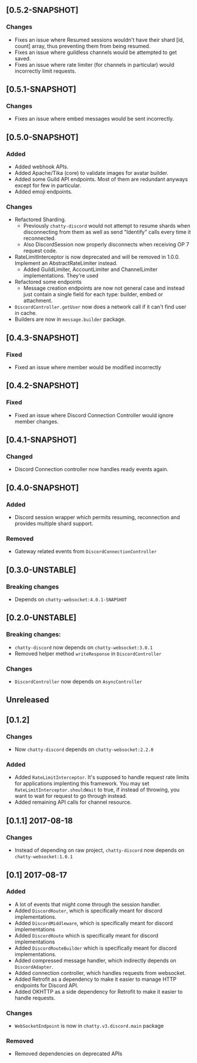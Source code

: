 ## [0.5.2-SNAPSHOT]

### Changes

- Fixes an issue where Resumed sessions wouldn't have their shard [id, count] array, thus preventing them from being resumed.
- Fixes an issue where guildless channels would be attempted to get saved.
- Fixes an issue where rate limiter (for channels in particular) would incorrectly limit requests.

## [0.5.1-SNAPSHOT]

### Changes

- Fixes an issue where embed messages would be sent incorrectly.

## [0.5.0-SNAPSHOT]

### Added

- Added webhook APIs.
- Added Apache/Tika (core) to validate images for avatar builder.
- Added some Guild API endpoints. Most of them are redundant anyways except for few in particular.
- Added emoji endpoints.

### Changes

- Refactored Sharding.
  - Previously `chatty-discord` would not attempt to resume shards when disconnecting from them as well as send "Identify"
calls every time it reconnected.
  - Also DiscordSession now properly disconnects when receiving OP 7 request code.
- RateLimitInterceptor is now deprecated and will be removed in 1.0.0. Implement an AbstractRateLimiter instead.
    - Added GuildLimiter, AccountLimiter and ChannelLimiter implementations. They're used  
- Refactored some endpoints
    - Message creation endpoints are now not general case and instead just contain 
    a single field for each type: builder, embed or attachment.
- `DiscordController.getUser` now does a network call if it can't find user in cache.
- Builders are now in `message.builder` package. 

## [0.4.3-SNAPSHOT]

### Fixed

- Fixed an issue where member would be modified incorrectly

## [0.4.2-SNAPSHOT]

### Fixed

- Fixed an issue where Discord Connection Controller would ignore member changes.

## [0.4.1-SNAPSHOT]

### Changed

- Discord Connection controller now handles ready events again.

## [0.4.0-SNAPSHOT]

### Added

- Discord session wrapper which permits resuming, reconnection
and provides multiple shard support.

### Removed

- Gateway related events from `DiscordConnectionController`

## [0.3.0-UNSTABLE]

### Breaking changes

- Depends on `chatty-websocket:4.0.1-SNAPSHOT`

## [0.2.0-UNSTABLE]

### Breaking changes:

- `chatty-discord` now depends on `chatty-websocket:3.0.1`
- Removed helper method `writeResponse` in `DiscordController`

### Changes

- `DiscordController` now depends on `AsyncController`

## Unreleased

## [0.1.2]

### Changes

- Now `chatty-discord` depends on `chatty-websocket:2.2.0`

### Added

- Added `RateLimitInterceptor`. It's supposed to handle request rate limits for applications implenting this
framework. You may set `RateLimitInterceptor.shouldWait` to true, if instead of throwing, you want to wait for
request to go through instead. 
- Added remaining API calls for channel resource.


## [0.1.1] 2017-08-18

### Changes

- Instead of depending on raw project, `chatty-discord` now depends on `chatty-websocket:1.0.1`

## [0.1] 2017-08-17

### Added

- A lot of events that might come through the session handler.
- Added `DiscordRouter`, which is specifically meant for discord implementations.
- Added `DiscordMiddleware`, which is specifically meant for discord implementations
- Added `DiscordRoute` which is specifically meant for discord implementations
- Added `DiscordRouteBuilder` which is specifically meant for discord implementations.
- Added compressed message handler, which indirectly depends on `DiscordAdapter`.
- Added connection controller, which handles requests from websocket.
- Added Retrofit as a dependency to make it easier to manage HTTP endpoints for Discord API.
- Added OKHTTP as a side dependency for Retrofit to make it easier to handle requests.

### Changes

- `WebSocketEndpoint` is now in `chatty.v3.discord.main` package

### Removed

- Removed dependencies on deprecated APIs